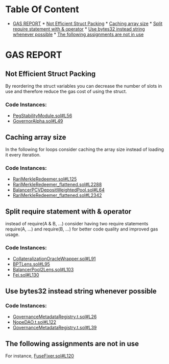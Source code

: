 
Table Of Content
================

* [GAS REPORT](#gas-report)
        * [Not Efficient Struct Packing](#not-efficient-struct-packing)
        * [Caching array size](#caching-array-size)
        * [Split require statement with & operator](#split-require-statement-with--operator)
        * [Use bytes32 instead string whenever possible](#use-bytes32-instead-string-whenever-possible)
        * [The following assignments are not in use](#the-following-assignments-are-not-in-use)

# GAS REPORT

## Not Efficient Struct Packing
By reordering the struct variables you can decrease the number of slots in use and therefore reduce the gas cost of using the struct.

### Code Instances:
- [PegStabilityModule.sol#L56](https://github.com/code-423n4/2022-09-tribe/tree/main/contracts/peg/PegStabilityModule.sol#L56)
- [GovernorAlpha.sol#L49](https://github.com/code-423n4/2022-09-tribe/tree/main/contracts/dao/governor/GovernorAlpha.sol#L49)

## Caching array size
In the following for loops consider caching the array size instead of loading it every iteration.

### Code Instances:
- [RariMerkleRedeemer.sol#L125](https://github.com/code-423n4/2022-09-tribe/tree/main/contracts/shutdown/fuse/RariMerkleRedeemer.sol#L125)
- [RariMerkleRedeemer_flattened.sol#L2288](https://github.com/code-423n4/2022-09-tribe/tree/main/scripts/shutdown/data/prod/RariMerkleRedeemer_flattened.sol#L2288)
- [BalancerPCVDepositWeightedPool.sol#L64](https://github.com/code-423n4/2022-09-tribe/tree/main/contracts/pcv/balancer/BalancerPCVDepositWeightedPool.sol#L64)
- [RariMerkleRedeemer_flattened.sol#L2342](https://github.com/code-423n4/2022-09-tribe/tree/main/scripts/shutdown/data/prod/RariMerkleRedeemer_flattened.sol#L2342)

## Split require statement with & operator
instead of require(A & B, ...) consider having two require statements require(A, ...) and require(B, ...) for better code quality and improved gas usage.

### Code Instances:
- [CollateralizationOracleWrapper.sol#L91](https://github.com/code-423n4/2022-09-tribe/tree/main/contracts/oracle/collateralization/CollateralizationOracleWrapper.sol#L91)
- [BPTLens.sol#L95](https://github.com/code-423n4/2022-09-tribe/tree/main/contracts/pcv/balancer/BPTLens.sol#L95)
- [BalancerPool2Lens.sol#L103](https://github.com/code-423n4/2022-09-tribe/tree/main/contracts/pcv/balancer/BalancerPool2Lens.sol#L103)
- [Fei.sol#L130](https://github.com/code-423n4/2022-09-tribe/tree/main/contracts/fei/Fei.sol#L130)

## Use bytes32 instead string whenever possible


### Code Instances:
- [GovernanceMetadataRegistry.t.sol#L26](https://github.com/code-423n4/2022-09-tribe/tree/main/contracts/test/integration/governance/GovernanceMetadataRegistry.t.sol#L26)
- [NopeDAO.t.sol#L122](https://github.com/code-423n4/2022-09-tribe/tree/main/contracts/test/integration/governance/NopeDAO.t.sol#L122)
- [GovernanceMetadataRegistry.t.sol#L39](https://github.com/code-423n4/2022-09-tribe/tree/main/contracts/test/integration/governance/GovernanceMetadataRegistry.t.sol#L39)

## The following assignments are not in use


For instance, [FuseFixer.sol#L120](https://github.com/code-423n4/2022-09-tribe/tree/main/contracts/utils/FuseFixer.sol#L120)
